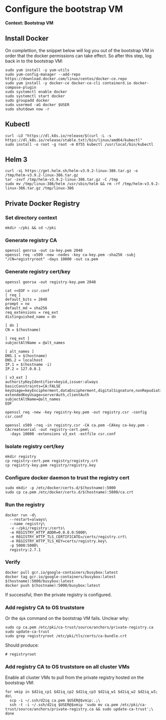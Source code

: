 # Configure the bootstrap VM

**Context: Bootstrap VM**

## Install Docker

On complettion, the snippet below will log you out of the bootstrap VM in order that the docker permissions can take effect. So after this step, log back in to the bootstrap VM:
```
sudo yum install -y yum-utils
sudo yum-config-manager --add-repo https://download.docker.com/linux/centos/docker-ce.repo
sudo yum install -y docker-ce docker-ce-cli containerd.io docker-compose-plugin
sudo systemctl enable docker
sudo systemctl start docker
sudo groupadd docker
sudo usermod -aG docker $USER
sudo shutdown now -r
```

## Kubectl
```
curl -LO "https://dl.k8s.io/release/$(curl -L -s https://dl.k8s.io/release/stable.txt)/bin/linux/amd64/kubectl"
sudo install -o root -g root -m 0755 kubectl /usr/local/bin/kubectl
```

## Helm 3
```
curl -sL https://get.helm.sh/helm-v3.9.2-linux-386.tar.gz -o /tmp/helm-v3.9.2-linux-386.tar.gz
tar -zxvf /tmp/helm-v3.9.2-linux-386.tar.gz -C /tmp
sudo mv /tmp/linux-386/helm /usr/sbin/helm && rm -rf /tmp/helm-v3.9.2-linux-386.tar.gz /tmp/linux-386
```

## Private Docker Registry

### Set directory context
```
mkdir ~/pki && cd ~/pki
```

### Generate registry CA
```
openssl genrsa -out ca-key.pem 2048
openssl req -x509 -new -nodes -key ca-key.pem -sha256 -subj "/CN=registryroot" -days 10000 -out ca.pem
```

### Generate registry cert/key
```
openssl genrsa -out registry-key.pem 2048

cat <<EOF > csr.conf
[ req ]
default_bits = 2048
prompt = no
default_md = sha256
req_extensions = req_ext
distinguished_name = dn

[ dn ]
CN = $(hostname)

[ req_ext ]
subjectAltName = @alt_names

[ alt_names ]
DNS.1 = $(hostname)
DNS.2 = localhost
IP.1 = $(hostname -i)
IP.2 = 127.0.0.1

[ v3_ext ]
authorityKeyIdentifier=keyid,issuer:always
basicConstraints=CA:FALSE
keyUsage=keyEncipherment,dataEncipherment,digitalSignature,nonRepudiation
extendedKeyUsage=serverAuth,clientAuth
subjectAltName=@alt_names
EOF

openssl req -new -key registry-key.pem -out registry.csr -config csr.conf

openssl x509 -req -in registry.csr -CA ca.pem -CAkey ca-key.pem -CAcreateserial -out registry-cert.pem\
  -days 10000 -extensions v3_ext -extfile csr.conf
```

### Isolate registry cert/key
```
mkdir registry
cp registry-cert.pem registry/registry.crt
cp registry-key.pem registry/registry.key
```

### Configure docker daemon to trust the registry cert
```
sudo mkdir -p /etc/docker/certs.d/$(hostname):5000
sudo cp ca.pem /etc/docker/certs.d/$(hostname):5000/ca.crt
```

### Run the registry
```
docker run -d\
  --restart=always\
  --name registry\
  -v ~/pki/registry:/certs\
  -e REGISTRY_HTTP_ADDR=0.0.0.0:5000\
  -e REGISTRY_HTTP_TLS_CERTIFICATE=/certs/registry.crt\
  -e REGISTRY_HTTP_TLS_KEY=certs/registry.key\
  -p 5000:5000\
  registry:2.7.1
```

### Verify
```
docker pull gcr.io/google-containers/busybox:latest
docker tag gcr.io/google-containers/busybox:latest $(hostname):5000/busybox:latest
docker push $(hostname):5000/busybox:latest
```

If successful, then the private registry is configured.

### Add registry CA to OS truststore

Or the `dpk` command on the bootstrap VM fails. Unclear why:
```
sudo cp ca.pem /etc/pki/ca-trust/source/anchors/private-registry.ca
sudo update-ca-trust
sudo grep registryroot /etc/pki/tls/certs/ca-bundle.crt
```

Should produce:
```
# registryroot
```

### Add registry CA to OS truststore on all cluster VMs

Enable all cluster VMs to pull from the private registry hosted on the bootstrap VM:
```
for vmip in $d2iq_cp1 $d2iq_cp2 $d2iq_cp3 $d2iq_w1 $d2iq_w2 $d2iq_w3; do\
  scp -i ~/.ssh/d2iq ca.pem $USER@$vmip:.;\
  ssh -t -i ~/.ssh/d2iq $USER@$vmip 'sudo mv ca.pem /etc/pki/ca-trust/source/anchors/private-registry.ca && sudo update-ca-trust';\
done
```
